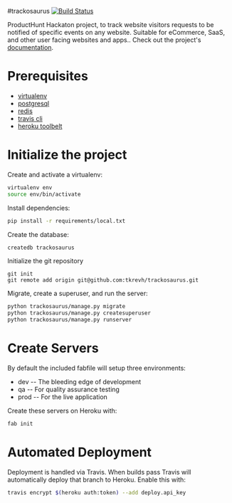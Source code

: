 #trackosaurus
[![Build Status](https://travis-ci.org/tkrevh/trackosaurus.svg?branch=master)](https://travis-ci.org/tkrevh/trackosaurus)

ProductHunt Hackaton project, to track website visitors requests to be notified of specific events on any website. Suitable for eCommerce, SaaS, and other user facing websites and apps.. Check out the project's [documentation](http://tkrevh.github.io/trackosaurus/).

# Prerequisites 
- [virtualenv](https://virtualenv.pypa.io/en/latest/)
- [postgresql](http://www.postgresql.org/)
- [redis](http://redis.io/)
- [travis cli](http://blog.travis-ci.com/2013-01-14-new-client/)
- [heroku toolbelt](https://toolbelt.heroku.com/)

# Initialize the project
Create and activate a virtualenv:

```bash
virtualenv env
source env/bin/activate
```
Install dependencies:

```bash
pip install -r requirements/local.txt
```
Create the database:

```bash
createdb trackosaurus
```
Initialize the git repository

```
git init
git remote add origin git@github.com:tkrevh/trackosaurus.git
```

Migrate, create a superuser, and run the server:
```bash
python trackosaurus/manage.py migrate
python trackosaurus/manage.py createsuperuser
python trackosaurus/manage.py runserver
```

# Create Servers
By default the included fabfile will setup three environments:

- dev -- The bleeding edge of development
- qa -- For quality assurance testing
- prod -- For the live application

Create these servers on Heroku with:

```bash
fab init
```

# Automated Deployment
Deployment is handled via Travis. When builds pass Travis will automatically deploy that branch to Heroku. Enable this with:
```bash
travis encrypt $(heroku auth:token) --add deploy.api_key
```
